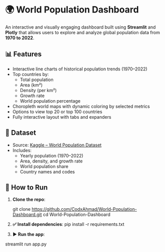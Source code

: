 # 🌍 World Population Dashboard

An interactive and visually engaging dashboard built using **Streamlit** and **Plotly** that allows users to explore and analyze global population data from **1970 to 2022**.

## 📊 Features

- Interactive line charts of historical population trends (1970–2022)
- Top countries by:
  - Total population
  - Area (km²)
  - Density (per km²)
  - Growth rate
  - World population percentage
- Choropleth world maps with dynamic coloring by selected metrics
- Options to view top 20 or top 100 countries
- Fully interactive layout with tabs and expanders

## 📁 Dataset

- Source: [Kaggle – World Population Dataset](https://www.kaggle.com/datasets/iamsouravbanerjee/world-population-dataset)
- Includes:
  - Yearly population (1970–2022)
  - Area, density, and growth rate
  - World population share
  - Country names and codes

## 🚀 How to Run

1. **Clone the repo**:
 
   git clone https://github.com/CodxAhmad/World-Population-Dashboard.git
   cd World-Population-Dashboard

2. **✅ Install dependencies**:
  pip install -r requirements.txt

3. **▶️ Run the app**:

  streamlit run app.py

